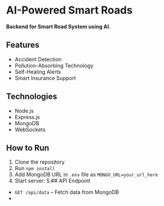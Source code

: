 # AI-Powered Smart Roads

**Backend for Smart Road System using AI.**

## Features
- Accident Detection
- Pollution-Absorbing Technology
- Self-Healing Alerts
- Smart Insurance Support

## Technologies
- Node.js
- Express.js
- MongoDB
- WebSockets

## How to Run
1. Clone the repository
2. Run `npm install`
3. Add MongoDB URL in `.env` file as `MONGO_URL=your_url_here`
4. Start server:
5.## API Endpoint
- `GET /api/data` – Fetch data from MongoDB
-
